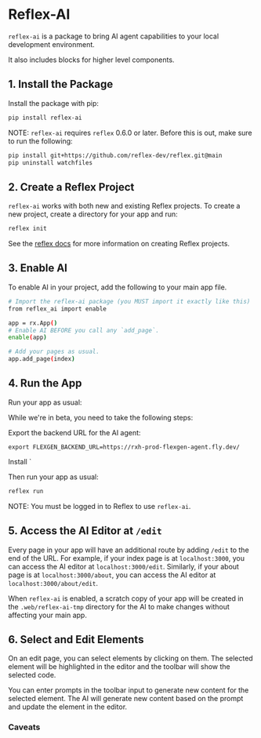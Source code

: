 # Reflex-AI

`reflex-ai` is a package to bring AI agent capabilities to your local development environment.

It also includes blocks for higher level components.

## 1. Install the Package

Install the package with pip:

```bash
pip install reflex-ai
```

NOTE: `reflex-ai` requires `reflex` 0.6.0 or later. Before this is out, make sure to run the following:

```bash
pip install git+https://github.com/reflex-dev/reflex.git@main
pip uninstall watchfiles
```

## 2. Create a Reflex Project

`reflex-ai` works with both new and existing Reflex projects. To create a new project, create a directory for your app and run:

```bash
reflex init
```     

See the [reflex docs](https://github.com/reflex-dev/reflex) for more information on creating Reflex projects.

## 3. Enable AI

To enable AI in your project, add the following to your main app file.

```bash
# Import the reflex-ai package (you MUST import it exactly like this)
from reflex_ai import enable

app = rx.App()
# Enable AI BEFORE you call any `add_page`.
enable(app)

# Add your pages as usual.
app.add_page(index)
```

## 4. Run the App

Run your app as usual:

While we're in beta, you need to take the following steps:

Export the backend URL for the AI agent:
```
export FLEXGEN_BACKEND_URL=https://rxh-prod-flexgen-agent.fly.dev/
```

Install `

Then run your app as usual:

```bash
reflex run
```

NOTE: You must be logged in to Reflex to use `reflex-ai`.

## 5. Access the AI Editor at `/edit`

Every page in your app will have an additional route by adding `/edit` to the end of the URL. For example, if your index page is at `localhost:3000`, you can access the AI editor at `localhost:3000/edit`. Similarly, if your about page is at `localhost:3000/about`, you can access the AI editor at `localhost:3000/about/edit`.

When `reflex-ai` is enabled, a scratch copy of your app will be created in the `.web/reflex-ai-tmp` directory for the AI to make changes without affecting your main app.

## 6. Select and Edit Elements

On an edit page, you can select elements by clicking on them. The selected element will be highlighted in the editor and the toolbar will show the selected code.

You can enter prompts in the toolbar input to generate new content for the selected element. The AI will generate new content based on the prompt and update the element in the editor.

### Caveats
